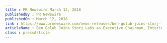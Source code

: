 ```yaml
---
title : PR Newswire March 12, 2018
publishedBy : PR Newswire
publishedOn : March 12, 2018
link : https://www.prnewswire.com/news-releases/ben-golub-joins-storj-labs-as-executive-chairman-interim-ceo-300612033.html
articleName : ​Ben Golub Joins Storj Labs as Executive Chairman, Interim CEO
class : pressArticle
---
```


